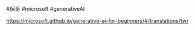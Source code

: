 #保哥 #microsoft #generativeAI

https://microsoft.github.io/generative-ai-for-beginners/#/translations/tw/

